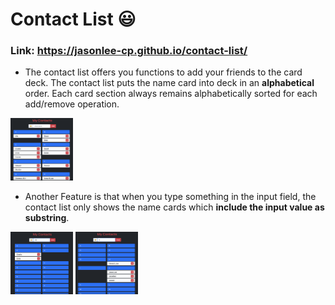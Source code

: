 # Contact List :smiley:
### Link: https://jasonlee-cp.github.io/contact-list/

* The contact list offers you functions to add your friends to the card deck. The contact list puts the name card into deck in an **alphabetical** order. Each card section always remains alphabetically sorted for each add/remove operation.

<img src="img/1.png" style="width:100px; height:100px;"/>

* Another Feature is that when you type something in the input field, the contact list only shows the name cards which **include the input value as substring**.

<img src="img/2.png" style="width:100px; height:100px;"/>

<img src="img/3.png" style="width:100px; height:100px;"/>
